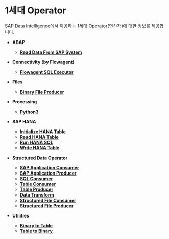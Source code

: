 1세대 Operator
===
SAP Data Intelligence에서 제공하는 1세대 Operator(연산자)에 대한 정보를 제공합니다.<br>

* **ABAP**
    - **[Read Data From SAP System](ABAP/ReadDataFromSAPSystem.md)**

* **Connectivity (by Flowagent)**
    - **[Flowagent SQL Executor](Connectivity/FlowagentSQLExecutor.md)**

* **Files**
    - **[Binary File Producer](Files/BinaryFileProducer.md)**

* **Processing**
    - **[Python3](Processing/Python3.md)**

* **SAP HANA**
    - **[Initialize HANA Table](HANA/InitializeHANATable.md)**
    - **[Read HANA Table](HANA/ReadHANATable.md)**
    - **[Run HANA SQL](HANA/RunHANASQL.md)**
    - **[Write HANA Table](HANA/WriteHANATable.md)**

* **Structured Data Operator**
    - **[SAP Application Consumer](StructuredData/SAPApplicationConsumer.md)**
    - **[SAP Application Producer](StructuredData/SAPApplicationProducer.md)**
    - **[SQL Consumer](StructuredData/SQLConsumer.md)**
    - **[Table Consumer](StructuredData/TableConsumer.md)**
    - **[Table Producer](StructuredData/TableProducer.md)**
    - **[Data Transform](StructuredData/DataTransform.md)**
    - **[Structured File Consumer](StructuredData/StructuredFileConsumer.md)**
    - **[Structured File Producer](StructuredData/StructuredFileProducer.md)**

* **Utilities**
    - **[Binary to Table](Utilities/BinarytoTable.md)**
    - **[Table to Binary](Utilities/TabletoBinary.md)**


